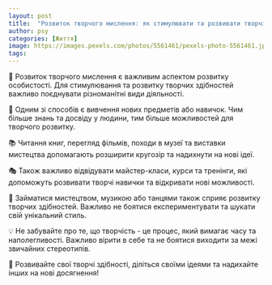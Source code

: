 ```yaml
---
layout: post
title:  "Розвиток творчого мислення: як стимулювати та розвивати творчі здібності."
author: psy
categories: [Життя]
image: https://images.pexels.com/photos/5561461/pexels-photo-5561461.jpeg?auto=compress&cs=tinysrgb&fit=crop&h=627&w=1200
tags: 
---
```


🌟 Розвиток творчого мислення є важливим аспектом розвитку особистості. Для стимулювання та розвитку творчих здібностей важливо поєднувати різноманітні види діяльності. 

🎨 Одним зі способів є вивчення нових предметів або навичок. Чим більше знань та досвіду у людини, тим більше можливостей для творчого розвитку. 

📚 Читання книг, перегляд фільмів, походи в музеї та виставки мистецтва допомагають розширити кругозір та надихнути на нові ідеї. 

🎭 Також важливо відвідувати майстер-класи, курси та тренінги, які допоможуть розвивати творчі навички та відкривати нові можливості. 

🎵 Займатися мистецтвом, музикою або танцями також сприяє розвитку творчих здібностей. Важливо не боятися експериментувати та шукати свій унікальний стиль. 

💡 Не забувайте про те, що творчість - це процес, який вимагає часу та наполегливості. Важливо вірити в себе та не боятися виходити за межі звичайних стереотипів. 

🌈 Розвивайте свої творчі здібності, діліться своїми ідеями та надихайте інших на нові досягнення!


